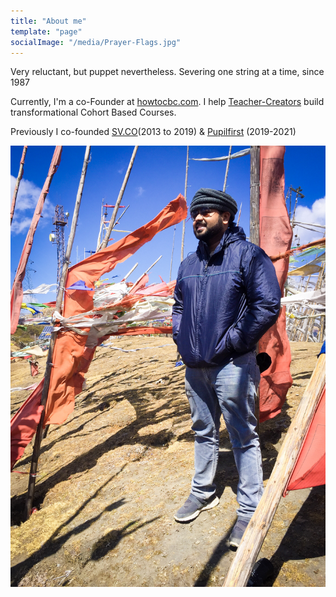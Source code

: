 ```yaml
---
title: "About me"
template: "page"
socialImage: "/media/Prayer-Flags.jpg"
---
```


Very reluctant, but puppet nevertheless. Severing one string at a time, since 1987

Currently, I'm a co-Founder at [howtocbc.com](https://howtocbc.com/). I help [Teacher-Creators](https://howtocbc.com/blog/teacher-creator) build transformational Cohort Based Courses.

Previously I co-founded [SV.CO](https://www.sv.co/)(2013 to 2019) & [Pupilfirst](https://www.pupilfirst.org/) (2019-2021)

![Bhutan](/media/Prayer-Flags.jpg)
